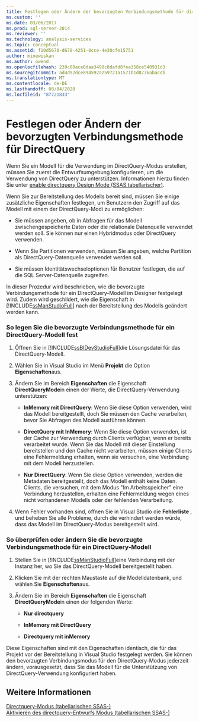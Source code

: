 ```yaml
---
title: Festlegen oder Ändern der bevorzugten Verbindungsmethode für directquery | Microsoft-Dokumentation
ms.custom: ''
ms.date: 03/06/2017
ms.prod: sql-server-2014
ms.reviewer: ''
ms.technology: analysis-services
ms.topic: conceptual
ms.assetid: f10d5678-d678-4251-8cce-4e30cfe15751
author: minewiskan
ms.author: owend
ms.openlocfilehash: 239c80ace0daa3498c8dafd8fea358ce540931d3
ms.sourcegitcommit: ad4d92dce894592a259721a1571b1d8736abacdb
ms.translationtype: MT
ms.contentlocale: de-DE
ms.lasthandoff: 08/04/2020
ms.locfileid: "87721833"
---
```

# <a name="set-or-change-the-preferred-connection-method-for-directquery"></a>Festlegen oder Ändern der bevorzugten Verbindungsmethode für DirectQuery
  Wenn Sie ein Modell für die Verwendung im DirectQuery-Modus erstellen, müssen Sie zuerst die Entwurfsumgebung konfigurieren, um die Verwendung von DirectQuery zu unterstützen. Informationen hierzu finden Sie unter [enable directquery Design Mode &#40;SSAS tabellarischer&#41;](tabular-models/enable-directquery-mode-in-ssdt.md).  
  
 Wenn Sie zur Bereitstellung des Modells bereit sind, müssen Sie einige zusätzliche Eigenschaften festlegen, um Benutzern den Zugriff auf das Modell mit einem der DirectQuery-Modi zu ermöglichen:  
  
-   Sie müssen angeben, ob in Abfragen für das Modell zwischengespeicherte Daten oder die relationale Datenquelle verwendet werden soll. Sie können nur einen Hybridmodus oder DirectQuery verwenden.  
  
-   Wenn Sie Partitionen verwenden, müssen Sie angeben, welche Partition als DirectQuery-Datenquelle verwendet werden soll.  
  
-   Sie müssen Identitätswechseloptionen für Benutzer festlegen, die auf die SQL Server-Datenquelle zugreifen.  
  
 In dieser Prozedur wird beschrieben, wie die bevorzugte Verbindungsmethode für ein DirectQuery-Modell im Designer festgelegt wird. Zudem wird geschildert, wie die Eigenschaft in [!INCLUDE[ssManStudioFull](../includes/ssmanstudiofull-md.md)] nach der Bereitstellung des Modells geändert werden kann.  
  
### <a name="to-set-the-preferred-connection-method-for-a-directquery-model"></a>So legen Sie die bevorzugte Verbindungsmethode für ein DirectQuery-Modell fest  
  
1.  Öffnen Sie in [!INCLUDE[ssBIDevStudioFull](../includes/ssbidevstudiofull-md.md)]die Lösungsdatei für das DirectQuery-Modell.  
  
2.  Wählen Sie in Visual Studio im Menü **Projekt** die Option **Eigenschaften**aus.  
  
3.  Ändern Sie im Bereich **Eigenschaften** die Eigenschaft **DirectQueryMode**in einen der Werte, die DirectQuery-Verwendung unterstützen:  
  
    -   **InMemory mit DirectQuery**: Wenn Sie diese Option verwenden, wird das Modell bereitgestellt, doch Sie müssen den Cache verarbeiten, bevor Sie Abfragen des Modell ausführen können.  
  
    -   **DirectQuery mit InMemory**: Wenn Sie diese Option verwenden, ist der Cache zur Verwendung durch Clients verfügbar, wenn er bereits verarbeitet wurde. Wenn Sie das Modell mit dieser Einstellung bereitstellen und den Cache nicht verarbeiten, müssen einige Clients eine Fehlermeldung erhalten, wenn sie versuchen, eine Verbindung mit dem Modell herzustellen.  
  
    -   **Nur DirectQuery**: Wenn Sie diese Option verwenden, werden die Metadaten bereitgestellt, doch das Modell enthält keine Daten. Clients, die versuchen, mit dem Modus "Im Arbeitsspeicher" eine Verbindung herzustellen, erhalten eine Fehlermeldung wegen eines nicht vorhandenen Modells oder der fehlenden Verarbeitung.  
  
4.  Wenn Fehler vorhanden sind, öffnen Sie in Visual Studio die **Fehlerliste** , und beheben Sie alle Probleme, durch die verhindert werden würde, dass das Modell im DirectQuery-Modus bereitgestellt wird.  
  
### <a name="to-verify-or-change-the-preferred-connection-method-for-a-directquery-model"></a>So überprüfen oder ändern Sie die bevorzugte Verbindungsmethode für ein DirectQuery-Modell  
  
1.  Stellen Sie in [!INCLUDE[ssManStudioFull](../includes/ssmanstudiofull-md.md)]eine Verbindung mit der Instanz her, wo Sie das DirectQuery-Modell bereitgestellt haben.  
  
2.  Klicken Sie mit der rechten Maustaste auf die Modelldatenbank, und wählen Sie **Eigenschaften**aus.  
  
3.  Ändern Sie im Bereich **Eigenschaften** die Eigenschaft **DirectQueryMode**in einen der folgenden Werte:  
  
    -   **Nur directquery**  
  
    -   **InMemory mit DirectQuery**  
  
    -   **Directquery mit inMemory**  
  
 Diese Eigenschaften sind mit den Eigenschaften identisch, die für das Projekt vor der Bereitstellung in Visual Studio festgelegt werden. Sie können den bevorzugten Verbindungsmodus für den DirectQuery-Modus jederzeit ändern, vorausgesetzt, dass Sie das Modell für die Unterstützung von DirectQuery-Verwendung konfiguriert haben.  
  
## <a name="see-also"></a>Weitere Informationen  
 [Directquery-Modus &#40;tabellarischen SSAS-&#41;](tabular-models/directquery-mode-ssas-tabular.md)   
 [Aktivieren des directquery-Entwurfs Modus &#40;tabellarischen SSAS-&#41;](tabular-models/enable-directquery-mode-in-ssdt.md)  
  
  
